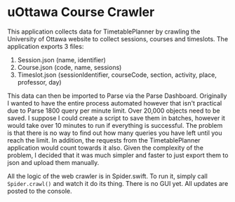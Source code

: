 # uOttawa Course Crawler

This application collects data for TimetablePlanner by crawling the University of Ottawa website to collect sessions, courses and timeslots. The application exports 3 files:

1. Session.json (name, identifier)
2. Course.json (code, name, sessions)
3. Timeslot.json (sessionIdentifier, courseCode, section, activity, place, professor, day)

This data can then be imported to Parse via the Parse Dashboard. Originally I wanted to have the entire process automated however that isn't practical due to Parse 1800 query per minute limit. Over 20,000 objects need to be saved. I suppose I could create a script to save them in batches, however it would take over 10 minutes to run if everything is successful. The problem is that there is no way to find out how many queries you have left until you reach the limit. In addition, the requests from the TimetablePlanner application would count towards it also. Given the complexity of the problem, I decided that it was much simpler and faster to just export them to json and upload them manually.

All the logic of the web crawler is in Spider.swift. To run it, simply call `Spider.crawl()` and watch it do its thing. There is no GUI yet. All updates are posted to the console.

